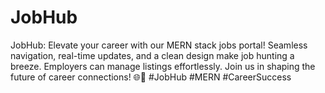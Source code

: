 # JobHub
 JobHub: Elevate your career with our MERN stack jobs portal! Seamless navigation, real-time updates, and a clean design make job hunting a breeze. Employers can manage listings effortlessly. Join us in shaping the future of career connections! 🌐🚀 #JobHub #MERN #CareerSuccess
